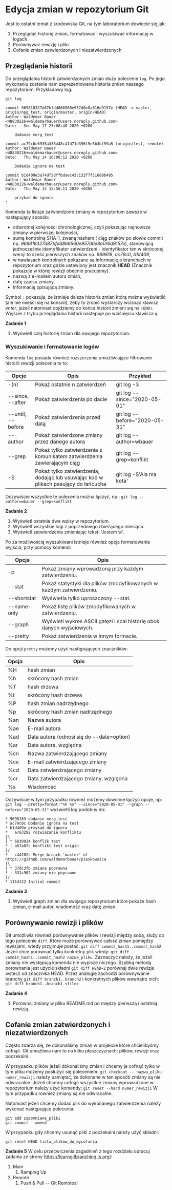 # Edycja zmian w repozytorium Git

Jest to ostatni temat z środowiska Git, na tym laboratorium dowiecie się jak:
1. Przeglądać historię zmian, formatować i wyszukiwać informację w logach.
2. Porównywać rewizję i pliki.
3. Cofanie zmian zatwierdzonych i niezatwierdzonych 

## Przeglądanie historii 

Do przeglądania historii zatwierdzonych zmian służy polecenie `log`. Po jego wykonaniu zostanie nam zaprezentowana historia zmian naszego repozytorium. Przykładowy log:  

```
git log

commit 969818327d87bfdd866560e957d0e8a016d9157e (HEAD -> master, origin/npg_test, origin/master, origin/HEAD)
Author: Waldemar Bauer <48830226+waldemarbauer@users.noreply.github.com>
Date:   Sun May 17 23:08:48 2020 +0200

    dodanie merg_test

commit ac79c0c6935a338448c41d71d396f5e5b3bf59a5 (origin/test, remote)
Author: Waldemar Bauer <48830226+waldemarbauer@users.noreply.github.com>
Date:   Thu May 14 16:00:12 2020 +0200

    Dodanie ignora na test

commit b1d409e3a74df2dffbdaec43c132f7f51688b495
Author: Waldemar Bauer <48830226+waldemarbauer@users.noreply.github.com>
Date:   Thu May 14 15:56:11 2020 +0200

    przykad do ignora
:	
```
Komenda ta listuje zatwierdzone zmiany w repozytorium zawsze w następujący sposób: 
- odwrotnej kolejności chronologicznej, czyli pokazując najnowsze zmiany w pierwszej kolejności,
- sumę kontrolną SHA-1, zwaną hashem ( ciąg znaków po słowie commit np. *969818327d87bfdd866560e957d0e8a016d9157e*), stanowiącą jednocześnie identyfikator zatwierdzeni - identyfikator ten w skróconej wersji to sześć pierwszych znaków np. *969818*, *ac79c0*, *b1d409*, 
- w nawiasach kontrolnych pokazane są informację o branchach w repozytorium oraz gdzie ustawiony jest znacznik **HEAD** (Znacznik pokazuje w której rewizji obecnie pracujemy).
- nazwą z e-mailem autora zmian, 
- datę zapisu zmiany,
- informację opisującą zmiany.

Symbol `:` pokazuje, że istnieje dalsza historia zmian którą można wyświetlić (ale nie mieści się na konsoli), żeby to zrobić wystarczy wcisnąć klawisz *enter*, jeżeli natomiast dojdziemy do końca historii zmieni się na `(END)`. Wyjście z trybu przeglądania historii następuje po wciśnięciu klawisza `q`.

**Zadanie 1**
1. Wyświetl całą historię zmian dla swojego repozytorium.

### Wyszukiwanie i formatowanie logów

Komenda `log` posiada również rozszerzenia umożliwiające filtrowanie historii rewizji polecenia te to:

| Opcje             	| Opis                                                                     	| Przykład                      	|
|-------------------	|--------------------------------------------------------------------------	|-------------------------------	|
| -(n)              	| Pokaż ostatnie n zatwierdzeń                                             	| git log -3                    	|
| --since, --after  	| Pokaż zatwierdzenia po dacie                                             	| git log --since="2020-05-01"  	|
| --until, --before 	| Pokaż zatwierdzenia przed datą                                           	| git log --before="2020-05-31" 	|
| --author          	| Pokaż zatwierdzone zmiany przez danego autora                            	| git log --author=wbauer       	|
| --grep            	| Pokaż tylko zatwierdzenia z komunikatem zatwierdzenia zawierającym ciąg  	| git log --grep=konflikt       	|
| -S                	| Pokaż tylko zatwierdzenia, dodając lub usuwając kod w plikach pasujący do łańcucha 	| git log -S'Ala ma kota'          	|

Oczywiście wszystkie te polecenia można łączyć, np.:
`git log --author=wbauer --grep=konflikt`

**Zadanie 2**
1. Wyświetl ostatnie dwa wpisy w repozytorium.
2. Wyświetl wszystkie logi z poprzedniego i bieżącego miesiąca.
3. Wyświetl zatwierdzenia zmieniając tekst: 'Jestem w'.

Po za możliwością wyszukiwani istnieje również opcja formatowania wyjścia, przy pomocy komend:

| Opcja       	| Opis                                                                  	|
|-------------	|-----------------------------------------------------------------------	|
| -p          	| Pokaż zmiany wprowadzoną przy każdym zatwierdzeniu.                   	|
| --stat      	| Pokaż statystyki dla plików zmodyfikowanych w każdym zatwierdzeniu.   	|
| --shortstat 	| Wyświetla tylko uproszczony --stat.                                   	|
| --name-only 	| Pokaż listę plików zmodyfikowanych w zatwierdzeniu.                   	|
| --graph     	| Wyświetl wykres ASCII gałęzi i scal historię obok danych wyjściowych. 	|
| --pretty    	| Pokaż zatwierdzenia w innym formacie.                                 	|

Do opcji `pretty` możemy użyć następujących znaczników:

| Opcja 	| Opis                                      	|
|-------	|-------------------------------------------	|
| %H    	| hash zmian                              	|
| %h    	| skrócony hash zmian                     	|
| %T    	| hash drzewa                               	|
| %t    	| skrócony hash drzewa                      	|
| %P    	| hash zmian nadrzędnego                  	|
| %p    	| skrócony hash zmian nadrzędnego         	|
| %an   	| Nazwa autora                              	|
| %ae   	| E-mail autora                             	|
| %ad   	| Data autora (odnosi się do --date=option) 	|
| %ar   	| Data autora, względna                     	|
| %cn   	| Nazwa zatwierdzającego zmiany             	|
| %ce   	| E-mail zatwierdzającego zmiany            	|
| %cd   	| Data zatwierdzającego zmiany              	|
| %cr   	| Data zatwierdzającego zmiany, względna    	|
| %s    	| Wiadomość                                 	|

Oczywiście w tym przypadku również możemy dowolnie łączyć opcje, np: `git log --pretty=format:"%h %s" --since="2020-05-01" --graph --before="2020-05-31"` wyświetli log podobny do: 

```
* 9698183 dodanie merg_test
* ac79c0c Dodanie ignora na test
* b1d409e przykad do ignora
*   a763292 rozwiazanie konfliktu
|\
| * 6838924 konflik test
* | a67a8fc konflikt test origin
|/
*   c44202c Merge branch 'master' of https://github.com/waldemarbauer/piaskownica
|\
| * 37dc3fb zmiana poprawna
* | 331c902 zmiany nie poprawne
|/
* 111d122 Initial commit
```
**Zadanie 3**
1. Wyświetl graph zmian dla swojego repozytorium które pokaże hash zmian, e-mail autor, wiadomość oraz datę zmian. 

## Porównywanie rewizji i plików
Git umożliwia również porównywanie plików i rewizji między sobą, służy do tego  polecenie `diff`. Które może porównywać całość zmian pomiędzy rewizjami, wtedy przyjmuje postać:
```git diff commit_hash1..commit_hash2```
Jeżeli chce porównać tylko konkretny plik wtedy: 
```git diff commit_hash1..commit_hash2 nazwa_pliku```.
Zaznaczyć należy, że jeżeli zmiany nie występują komenda nie wypisze niczego. Szybką metodą porównania jest użycie składni `git diff HEAD~2` porównaj dwie rewizje wstecz od znacznika HEAD. 
Przez analogię zachodzi porównywanie branchy
```git diff branch1..branch2```
i konkretnych plików wewnątrz nich:
```git diff branch1..branch1 <file>```

**Zadanie 4**
1. Porównaj zmiany w pliku README.md po między pierwszą i ostatnią rewizją.

## Cofanie zmian zatwierdzonych i niezatwierdzonych 
Często zdarza się, że dokonaliśmy zmian w projekcie które chcielibyśmy cofnąć. Git umożliwia nam to na kilku płaszczyznach: plików, rewizji oraz poczekalni.

W przypadku plików jeżeli dokonaliśmy zmian i chcemy je cofnąć tylko w tym pliku możemy posłużyć się poleceniem:
```git checkout -- nazwa_pliku numer_rewizji```
należy pamiętać, że dokonane w ten sposób zmiany są nie odwracalne.
Jeżeli chcemy cofnąć wszystkie zmiany wprowadzone w repozytorium należy użyć komendy:
```git reset --hard numer_rewizji```
W tym przypadku również zmiany są nie odwracalne.

Natomiast jeżeli chcemy dodać plik do wykonanego zatwierdzenia należy wykonać następujące polecenia:
```
git add zapomniane_pliki
git commit --amend
``` 
W przypadku gdy chcemy usunąć pliki z poczekalni należy użyć składni:
```
git reset HEAD lista_plików_do_wycofania
```

**Zadanie 5**
W celu przećwiczenia zagadnień z tego rozdziału opracuj zadania ze strony https://learngitbranching.js.org/:
1. Main
	1. Ramping Up
2. Remote
	1. Push & Pull -- Git Remotes!

